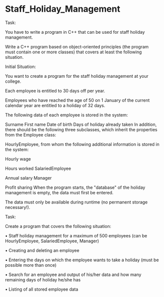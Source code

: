 # Staff_Holiday_Management
Task:

You have to write a program in C++ that can be used for staff holiday management.

Write a C++ program based on object-oriented principles (the program must contain one or more classes) that covers at least the following situation.

Initial Situation:

You want to create a program for the staff holiday management at your college.

Each employee is entitled to 30 days off per year.

Employees who have reached the age of 50 on 1 January of the current calendar year are entitled to a holiday of 32 days.

The following data of each employee is stored in the system:

Surname First name Date of birth Days of holiday already taken In addition, there should be the following three subclasses, which inherit the properties from the Employee class:

HourlyEmployee, from whom the following additional information is stored in the system:

Hourly wage

Hours worked SalariedEmployee

Annual salary Manager

Profit sharing When the program starts, the "database" of the holiday management is empty, the data must first be entered.

The data must only be available during runtime (no permanent storage necessary!).

Task:

Create a program that covers the following situation:

• Staff holiday management for a maximum of 500 employees (can be HourlyEmployee, SalariedEmployee, Manager)

• Creating and deleting an employee

• Entering the days on which the employee wants to take a holiday (must be possible more than once)

• Search for an employee and output of his/her data and how many remaining days of holiday he/she has

• Listing of all stored employee data
